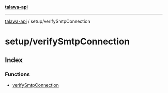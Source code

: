[**talawa-api**](../../README.md)

***

[talawa-api](../../modules.md) / setup/verifySmtpConnection

# setup/verifySmtpConnection

## Index

### Functions

- [verifySmtpConnection](functions/verifySmtpConnection.md)
